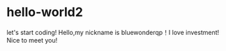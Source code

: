 # hello-world2
let's start coding!
Hello,my nickname is bluewonderqp！I love investment!
Nice to meet you!
